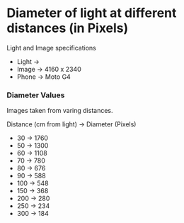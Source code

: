 # Diameter of light at different distances (in Pixels)

Light and Image specifications
- Light ->
- Image -> 4160 x 2340
- Phone -> Moto G4

### Diameter Values

Images taken from varing distances.

Distance (cm from light) -> Diameter (Pixels)

- 30  -> 1760
- 50  -> 1300
- 60  -> 1108
- 70  -> 780
- 80  -> 676
- 90  -> 588
- 100 -> 548
- 150 -> 368
- 200 -> 280
- 250 -> 234
- 300 -> 184
